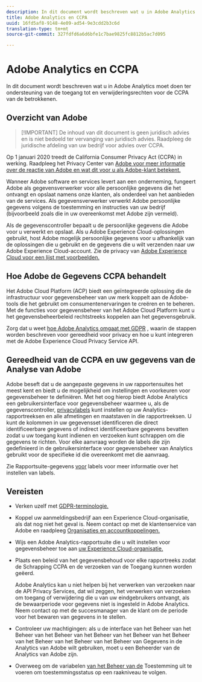 ```yaml
---
description: In dit document wordt beschreven wat u in Adobe Analytics moet doen ter ondersteuning van de toegang tot en verwijderingsrechten voor de CCPA van de betrokkenen.
title: Adobe Analytics en CCPA
uuid: 16fd5af8-9148-4e09-ad54-9e3cdd2b3c6d
translation-type: tm+mt
source-git-commit: 327fdfd6a6d6bfe1c7bae9825fc8812b5ac7d095

---
```



# Adobe Analytics en CCPA

In dit document wordt beschreven wat u in Adobe Analytics moet doen ter ondersteuning van de toegang tot en verwijderingsrechten voor de CCPA van de betrokkenen.

## Overzicht van Adobe

>[!IMPORTANT] De inhoud van dit document is geen juridisch advies en is niet bedoeld ter vervanging van juridisch advies. Raadpleeg de juridische afdeling van uw bedrijf voor advies over CCPA.

Op 1 januari 2020 treedt de California Consumer Privacy Act (CCPA) in werking. Raadpleeg het Privacy Center van [Adobe voor meer informatie over de reactie van Adobe en wat dit voor u als Adobe-klant betekent.](https://www.adobe.com/privacy.html)

Wanneer Adobe software en services levert aan een onderneming, fungeert Adobe als gegevensverwerker voor alle persoonlijke gegevens die het ontvangt en opslaat namens onze klanten, als onderdeel van het aanbieden van de services. Als gegevensverwerker verwerkt Adobe persoonlijke gegevens volgens de toestemming en instructies van uw bedrijf (bijvoorbeeld zoals die in uw overeenkomst met Adobe zijn vermeld).

Als de gegevenscontroller bepaalt u de persoonlijke gegevens die Adobe voor u verwerkt en opslaat. Als u Adobe Experience Cloud-oplossingen gebruikt, host Adobe mogelijk persoonlijke gegevens voor u afhankelijk van de oplossingen die u gebruikt en de gegevens die u wilt verzenden naar uw Adobe Experience Cloud-account. Zie de privacy van [Adobe Experience Cloud voor een lijst met voorbeelden.](https://www.adobe.com/privacy/marketing-cloud.html#collect)

## Hoe Adobe de Gegevens CCPA behandelt

Het Adobe Cloud Platform (ACP) biedt een geïntegreerde oplossing die de infrastructuur voor gegevensbeheer van uw merk koppelt aan de Adobe-tools die het gebruikt om consumentenervaringen te creëren en te beheren. Met de functies voor gegevensbeheer van het Adobe Cloud Platform kunt u het gegevensbeheerbeleid rechtstreeks koppelen aan het gegevensgebruik.

Zorg dat u weet [hoe Adobe Analytics omgaat met GDPR](https://www.adobe.com/data-analytics-cloud/analytics/general-data-protection-regulation.html) , waarin de stappen worden beschreven voor gereedheid voor privacy en hoe u kunt integreren met de Adobe Experience Cloud Privacy Service API.

## Gereedheid van de CCPA en uw gegevens van de Analyse van Adobe

Adobe beseft dat u de aangepaste gegevens in uw rapportensuites het meest kent en biedt u de mogelijkheid om instellingen en voorkeuren voor gegevensbeheer te definiëren.
Met het oog hierop biedt Adobe Analytics een gebruikersinterface voor gegevensbeheer waarmee u, als de gegevenscontroller, [privacylabels](/help/admin/c-data-governance/gdpr-labels.md#data-governance-labels) kunt instellen op uw Analytics-rapportreeksen en alle afmetingen en maatstaven in die rapportreeksen. U kunt de kolommen in uw gegevensset identificeren die direct identificeerbare gegevens of indirect identificeerbare gegevens bevatten zodat u uw toegang kunt indienen en verzoeken kunt schrappen om die gegevens te richten. Voor elke aanvraag worden de labels die zijn gedefinieerd in de gebruikersinterface voor gegevensbeheer van Analytics gebruikt voor de specifieke id die overeenkomt met die aanvraag.

Zie Rapportsuite-gegevens [voor](/help//admin/c-data-governance/gdpr-setup-reportsuite.md) labels voor meer informatie over het instellen van labels.

## Vereisten

* Verken uzelf met [GDPR-terminologie.](/help/admin/c-data-governance/gdpr-terminology.md)
* Koppel uw aanmeldingsbedrijf aan een Experience Cloud-organisatie, als dat nog niet het geval is. Neem contact op met de klantenservice van Adobe en raadpleeg [Organisaties en accountkoppelingen.](https://docs.adobe.com/content/help/en/core-services/interface/manage-users-and-products/organizations.html)
* Wijs een Adobe Analytics-rapportsuite die u wilt instellen voor gegevensbeheer toe aan [uw Experience Cloud-organisatie.](https://docs.adobe.com/content/help/en/core-services/interface/about-core-services/report-suite-mapping.html)
* Plaats een beleid van het gegevensbehoud voor elke rapportreeks zodat de Schrapping CCPA en de verzoeken van de Toegang kunnen worden geëerd.

   Adobe Analytics kan u niet helpen bij het verwerken van verzoeken naar de API Privacy Services, dat wil zeggen, het verwerken van verzoeken om toegang of verwijdering die u van uw eindgebruikers ontvangt, als de bewaarperiode voor gegevens niet is ingesteld in Adobe Analytics. Neem contact op met de succesmanager van de klant om de periode voor het bewaren van gegevens in te stellen.

* Controleer uw machtigingen: als u de interface van het Beheer van het Beheer van het Beheer van het Beheer van het Beheer van het Beheer van het Beheer van het Beheer van het Beheer van Gegevens in de Analytics van Adobe wilt gebruiken, moet u een Beheerder van de Analytics van Adobe zijn.
* Overweeg om de variabelen [van het Beheer van de](/help/admin/c-data-governance/consent-variables.md) Toestemming uit te voeren om toestemmingsstatus op een raakniveau te volgen.
